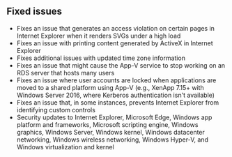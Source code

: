 ## Fixed issues
- Fixes an issue that generates an access violation on certain pages in Internet Explorer when it renders SVGs under a high load
- Fixes an issue with printing content generated by ActiveX in Internet Explorer
- Fixes additional issues with updated time zone information
- Fixes an issue that might cause the App-V service to stop working on an RDS server that hosts many users
- Fixes an issue where user accounts are locked when applications are moved to a shared platform using App-V (e.g., XenApp 7.15+ with Windows Server 2016, where Kerberos authentication isn't available)
- Fixes an issue that, in some instances, prevents Internet Explorer from identifying custom controls
- Security updates to Internet Explorer, Microsoft Edge, Windows app platform and frameworks, Microsoft scripting engine, Windows graphics, Windows Server, Windows kernel, Windows datacenter networking, Windows wireless networking, Windows Hyper-V, and Windows virtualization and kernel